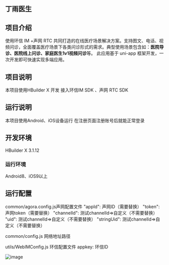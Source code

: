 ## 丁雨医生

## 项目介绍
使用环信 IM  +声网 RTC 共同打造的在线医疗场景解决方案。支持图文、电话、视频问诊，全面覆盖医疗场景下各类问诊形式的需求。典型使用场景包含如：**医院导诊、医院线上问诊、家庭医生1v1视频问诊**等。
此应用基于 uni-app 框架开发，一次开发即可快速实现多端应用。

## 项目说明 
本项目使用HBuilder X 开发
接入环信IM SDK 、声网 RTC SDK

## 运行说明 
本项目使用Android、iOS设备运行
在注册页面注册账号后就能正常登录

## 开发环境 
HBuilder X 3.1.12

### 运行环境 
Android8、iOS9以上

## 运行配置
common/agora.config.js声网配置文件
"appId":			声网ID（需要替换）
"token":			声网token（需要替换）
"channelId":		测试channelId=>自定义（不需要替换）
"uid":			测试channelId=>自定义（不需要替换）
"stringUid":		测试channelId=>自定义（不需要替换）

common/config.js  网络地址路径

utils/WebIMConfig.js 环信配置文件
appkey:			环信ID

![image](https://user-images.githubusercontent.com/9474370/226290408-26b2733f-add4-4270-954b-c5382fa0b5a1.png)
